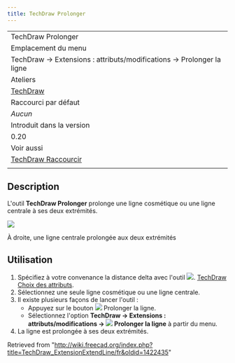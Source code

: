 ```yaml
---
title: TechDraw Prolonger
---
```

|  |
| --- |
| TechDraw Prolonger |
| Emplacement du menu |
| TechDraw → Extensions : attributs/modifications → Prolonger la ligne |
| Ateliers |
| [TechDraw](/TechDraw_Workbench/fr "TechDraw Workbench/fr") |
| Raccourci par défaut |
| *Aucun* |
| Introduit dans la version |
| 0.20 |
| Voir aussi |
| [TechDraw Raccourcir](/TechDraw_ExtensionShortenLine/fr "TechDraw ExtensionShortenLine/fr") |
|  |

## Description

L'outil **TechDraw Prolonger** prolonge une ligne cosmétique ou une ligne centrale à ses deux extrémités.

![](/images/TechDraw_ExtensionExtendLineExample.png)

À droite, une ligne centrale prolongée aux deux extrémités

## Utilisation

1. Spécifiez à votre convenance la distance delta avec l'outil ![](/images/TechDraw_ExtensionSelectLineAttributes.svg). [TechDraw Choix des attributs](/TechDraw_ExtensionSelectLineAttributes/fr "TechDraw ExtensionSelectLineAttributes/fr").
2. Sélectionnez une seule ligne cosmétique ou une ligne centrale.
3. Il existe plusieurs façons de lancer l'outil :
   * Appuyez sur le bouton ![](/images/TechDraw_ExtensionExtendLine.svg) Prolonger la ligne.
   * Sélectionnez l'option **TechDraw → Extensions : attributs/modifications → ![](/images/TechDraw_ExtensionExtendLine.svg) Prolonger la ligne** à partir du menu.
4. La ligne est prolongée à ses deux extrémités.

Retrieved from "<http://wiki.freecad.org/index.php?title=TechDraw_ExtensionExtendLine/fr&oldid=1422435>"